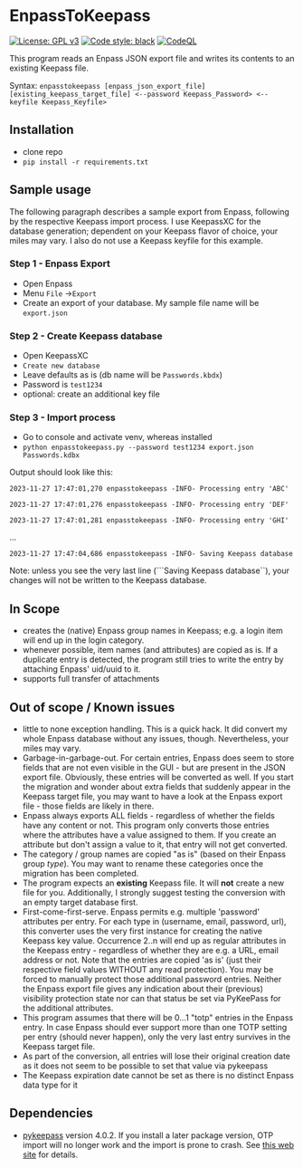 # EnpassToKeepass

[![License: GPL v3](https://img.shields.io/badge/License-GPLv3-blue.svg)](https://www.gnu.org/licenses/gpl-3.0) [![Code style: black](https://img.shields.io/badge/code%20style-black-000000.svg)](https://github.com/psf/black) [![CodeQL](https://github.com/joergschultzelutter/enpasstokeepass/actions/workflows/codeql.yml/badge.svg)](https://github.com/joergschultzelutter/enpasstokeepass/actions/workflows/codeql.yml)

This program reads an Enpass JSON export file and writes its contents to an existing Keepass file.

Syntax: ```enpasstokeepass [enpass_json_export_file] [existing_keepass_target_file] <--password Keepass_Password> <--keyfile Keepass_Keyfile>```

## Installation
- clone repo
- ```pip install -r requirements.txt```

## Sample usage
The following paragraph describes a sample export from Enpass, following by the respective Keepass import process. I use KeepassXC for the database generation; dependent on your Keepass flavor of choice, your miles may vary. I also do not use a Keepass keyfile for this example.

### Step 1 - Enpass Export

- Open Enpass
- Menu ```File``` ->```Export```
- Create an export of your database. My sample file name will be ```export.json```

### Step 2 - Create Keepass database

- Open KeepassXC
- ```Create new database```
- Leave defaults as is (db name will be ```Passwords.kbdx```)
- Password is ```test1234```
- optional: create an additional key file

### Step 3 - Import process

- Go to console and activate venv, whereas installed
- ```python enpasstokeepass.py --password test1234 export.json Passwords.kdbx```

Output should look like this:

```2023-11-27 17:47:01,270 enpasstokeepass -INFO- Processing entry 'ABC'```

```2023-11-27 17:47:01,276 enpasstokeepass -INFO- Processing entry 'DEF'```

```2023-11-27 17:47:01,281 enpasstokeepass -INFO- Processing entry 'GHI'```

...

```2023-11-27 17:47:04,686 enpasstokeepass -INFO- Saving Keepass database```

Note: unless you see the very last line (```Saving Keepass database``), your changes will not be written to the Keepass database.




## In Scope
- creates the (native) Enpass group names in Keepass; e.g. a login item will end up in the login category.
- whenever possible, item names (and attributes) are copied as is. If a duplicate entry is detected, the program still tries to write the entry by attaching Enpass' uid/uuid to it.
- supports full transfer of attachments

## Out of scope / Known issues

- little to none exception handling. This is a quick hack. It did convert my whole Enpass database without any issues, though. Nevertheless, your miles may vary.
- Garbage-in-garbage-out. For certain entries, Enpass does seem to store fields that are not even visible in the GUI - but are present in the JSON export file. Obviously, these entries will be converted as well. If you start the migration and wonder about extra fields that suddenly appear in the Keepass target file, you may want to have a look at the Enpass export file - those fields are likely in there.
- Enpass always exports ALL fields - regardless of whether the fields have any content or not. This program only converts those entries where the attributes have a value assigned to them. If you create an attribute but don't assign a value to it, that entry will not get converted.
- The category / group names are copied "as is" (based on their Enpass group *type*). You may want to rename these categories once the migration has been completed.
- The program expects an __existing__ Keepass file. It will __not__ create a new file for you. Additionally, I strongly suggest testing the conversion with an empty target database first.
- First-come-first-serve. Enpass permits e.g. multiple 'password' attributes per entry. For each type in (username, email, password, url), this converter uses the very first instance for creating the native Keepass key value. Occurrence 2..n will end up as regular attributes in the Keepass entry - regardless of whether they are e.g. a URL, email address or not. Note that the entries are copied 'as is' (just their respective field values WITHOUT any read protection). You may be forced to manually protect those additional password entries. Neither the Enpass export file gives any indication about their (previous) visibility protection state nor can that status be set via PyKeePass for the additional attributes.
- This program assumes that there will be 0...1 "totp" entries in the Enpass entry. In case Enpass should ever support more than one TOTP setting per entry  (should never happen), only the very last entry survives in the Keepass target file.
- As part of the conversion, all entries will lose their original creation date as it does not seem to be possible to set that value via pykeepass
- The Keepass expiration date cannot be set as there is no distinct Enpass data type for it

## Dependencies

- [pykeepass](https://pypi.org/project/pykeepass/) version 4.0.2. If you install a later package version, OTP import will no longer work and the import is prone to crash. See [this web site](https://gitlab.gnome.org/World/secrets/-/issues/421) for details.
